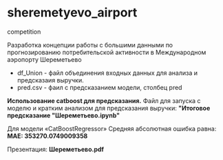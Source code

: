 # sheremetyevo_airport
competition

Разработка концепции работы с большими данными по прогнозированию потребительской активности в Международном аэропорту Шереметьево

- df_Union - файл объединения входных данных для анализа и предсказаия выручки.
- pred.csv - фаил с предсказанием модели, столбец pred

**Использование catboost для предсказания.**
Файл для запуска с моделю и кратким анализом для предсказания выручки: **"Итоговое предсказание "Шереметьево.ipynb"**

Для модели «CatBoostRegressor» Средняя абсолютная ошибка равна: **MAE: 353270.0749009358**

Презентация: **Шереметьево.pdf**
